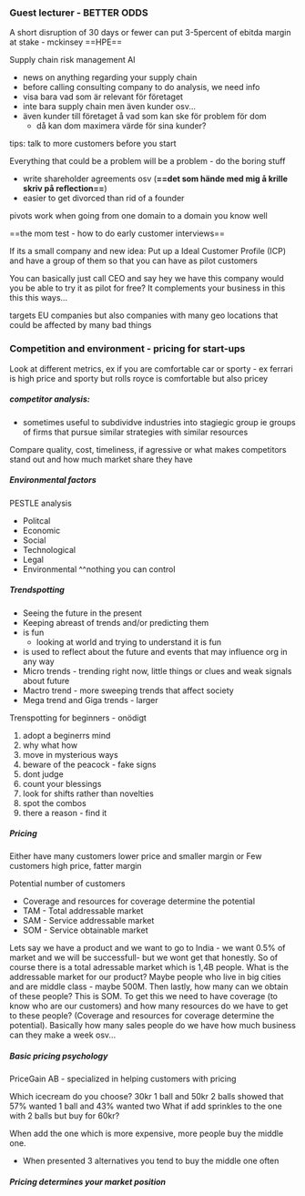 
### Guest lecturer - BETTER ODDS

A short disruption of 30 days or fewer can put 3-5percent of ebitda margin at stake - mckinsey ==HPE==


Supply chain risk management AI
- news on anything regarding your supply chain
- before calling consulting company to do analysis, we need info
- visa bara vad som är relevant för företaget
- inte bara supply chain men även kunder osv...
- även kunder till företaget å vad som kan ske för problem för dom
	- då kan dom maximera värde för sina kunder?

tips:
talk to more customers before you start

Everything that could be a problem will be a problem - do the boring stuff
- write shareholder agreements osv (**==det som hände med mig å krille skriv på reflection==**)
- easier to get divorced than rid of a founder

pivots work when going from one domain to a domain you know well

==the mom test - how to do early customer interviews==

If its a small company and new idea: Put up a Ideal Customer Profile (ICP) and have a group of them so that you can have as pilot customers

You can basically just call CEO and say hey we have this company would you be able to try it as pilot for free? It complements your business in this this this ways...

targets EU companies but also companies with many geo locations that could be affected by many bad things



### Competition and environment - pricing for start-ups

Look at different metrics, ex if you are comfortable car or sporty - ex ferrari is high price and sporty but rolls royce is comfortable but also pricey


##### competitor analysis:
- sometimes useful to subdividve industries into stagiegic group ie groups of firms that pursue similar strategies with similar resources

Compare quality, cost, timeliness, if agressive or what makes competitors stand out and how much market share they have




##### Environmental factors

PESTLE analysis
- Politcal
- Economic
- Social
- Technological
- Legal
- Environmental
^^nothing you can control

##### Trendspotting
- Seeing the future in the present
- Keeping abreast of trends and/or predicting them
- is fun
	- looking at world and trying to understand it is fun
- is used to reflect about the future and events that may influence org in any way
- Micro trends - trending right now, little things or clues and weak signals about future
- Mactro trend - more sweeping trends that affect society
- Mega trend and Giga trends - larger

Trenspotting for beginners - onödigt
1. adopt a beginerrs mind
2. why what how
3. move in mysterious ways
4. beware of the peacock - fake signs
5. dont judge
6. count your blessings
7. look for shifts rather than novelties
8. spot the combos
9. there a reason - find it



##### Pricing
Either have many customers lower price and smaller margin
or
Few customers high price, fatter margin

Potential number of customers
- Coverage and resources for coverage determine the potential
- TAM - Total addressable market
- SAM - Service addressable market
- SOM - Service obtainable market

Lets say we have a product and we want to go to India - we want 0.5% of market and we will be successfull- but we wont get that honestly. So of course there is a total adressable market which is 1,4B people. What is the addressable market for our product? Maybe people who live in big cities and are middle class - maybe 500M. Then lastly, how many can we obtain of these people? This is SOM. To get this we need to have coverage (to know who are our customers) and how many resources do we have to get to these people? (Coverage and resources for coverage determine the potential). Basically how many sales people do we have how much business can they make a week osv...


##### Basic pricing psychology
PriceGain AB - specialized in helping customers with pricing

Which icecream do you choose? 
30kr 1 ball and 50kr 2 balls
showed that 57% wanted 1 ball and 43% wanted two
What if add sprinkles to the one with 2 balls but buy for 60kr?

When add the one which is more expensive, more people buy the middle one.

- When presented 3 alternatives you tend to buy the middle one often


##### Pricing determines your market position

#####

#####













